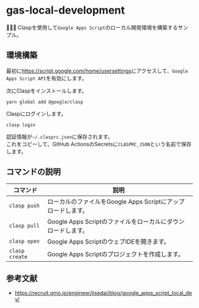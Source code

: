 # gas-local-development

🍍🍍🍍 Claspを使用して`Google Apps Script`のローカル開発環境を構築するサンプル。  

## 環境構築

最初に<https://script.google.com/home/usersettings>にアクセスして、`Google Apps Script API`を有効にします。  

次にClaspをインストールします。  

```shell
yarn global add @google/clasp
```

Claspにログインします。  

```shell
clasp login
```

認証情報が`~/.clasprc.json`に保存されます。  
これをコピーして、GitHub ActionsのSecretsに`CLASPRC_JSON`という名前で保存します。  

## コマンドの説明

| コマンド | 説明 |
| --- | --- |
| `clasp push` | ローカルのファイルをGoogle Apps Scriptにアップロードします。 |
| `clasp pull` | Google Apps Scriptのファイルをローカルにダウンロードします。 |
| `clasp open` | Google Apps ScriptのウェブIDEを開きます。 |
| `clasp create` | Google Apps Scriptのプロジェクトを作成します。 |

## 参考文献

- <https://recruit.gmo.jp/engineer/jisedai/blog/google_apps_script_local_dev/>
